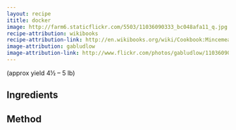 ```yaml
---
layout: recipe
ititle: docker
image: http://farm6.staticflickr.com/5503/11036090333_bc048afa11_q.jpg
recipe-attribution: wikibooks
recipe-attribution-link: http://en.wikibooks.org/wiki/Cookbook:Mincemeat
image-attribution: gabludlow
image-attribution-link: http://www.flickr.com/photos/gabludlow/11036090333/
---
```


(approx yield 4½ – 5 lb)

## Ingredients


## Method

